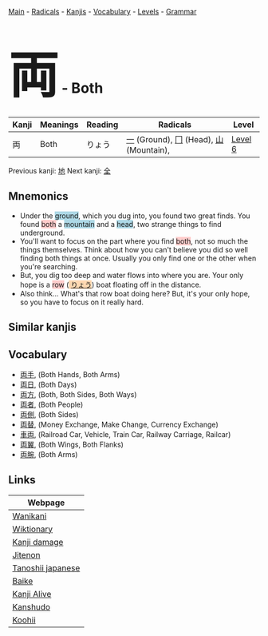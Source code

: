 <style> bigfont {font-size: 100px}</style>
[Main](../index.md) -
[Radicals](../radicals.md) -
[Kanjis](../kanjis.md) -
[Vocabulary](../vocabulary.md) -
[Levels](../levels.md) -
[Grammar](../grammar.md)
# <bigfont> 両</bigfont> - Both 

| Kanji | Meanings | Reading | Radicals | Level |
| --- | --- | --- | --- | --- |
| 両 | Both | りょう | [一](../radicals/一.md) (Ground), [冂](../radicals/冂.md) (Head), [山](../radicals/山.md) (Mountain),  | [Level 6](../levels/wk_level6.md) |

Previous kanji: [地](地.md) Next kanji: [全](全.md) 

## Mnemonics
 * Under the <span style="background-color:#ADD8E6"> ground</span>, which you dug into, you found two great finds. You found <span style="background-color:#ffcccb"> both</span> a <span style="background-color:#ADD8E6"> mountain</span> and a <span style="background-color:#ADD8E6"> head</span>, two strange things to find underground.
* You'll want to focus on the part where you find <span style="background-color:#ffcccb"> both</span>, not so much the things themselves. Think about how you can't believe you did so well finding both things at once. Usually you only find one or the other when you're searching.
* But, you dig too deep and water flows into where you are. Your only hope is a <span style="background-color:#ffcccb"> row</span> (<span style="background-color:#fed8b1"> [りょう](https://jisho.org/search/りょう)</span>) boat floating off in the distance.
* Also think... What's that row boat doing here? But, it's your only hope, so you have to focus on it really hard.


## Similar kanjis
 


## Vocabulary
 * [両手](../vocabulary/両.md), (Both Hands, Both Arms)
* [両日](../vocabulary/両.md), (Both Days)
* [両方](../vocabulary/両.md), (Both, Both Sides, Both Ways)
* [両者](../vocabulary/両.md), (Both People)
* [両側](../vocabulary/両.md), (Both Sides)
* [両替](../vocabulary/両.md), (Money Exchange, Make Change, Currency Exchange)
* [車両](../vocabulary/両.md), (Railroad Car, Vehicle, Train Car, Railway Carriage, Railcar)
* [両翼](../vocabulary/両.md), (Both Wings, Both Flanks)
* [両腕](../vocabulary/両.md), (Both Arms)



## Links 

| Webpage |
| --- |
| [Wanikani          ](https://www.wanikani.com/kanji/両) |
| [Wiktionary        ](https://en.wiktionary.org/wiki/両) |
| [Kanji damage      ](http://www.kanjidamage.com/kanji/search?utf8=✓&q=両) |
| [Jitenon           ](https://jitenon.com/kanji/両) |
| [Tanoshii japanese ](https://www.tanoshiijapanese.com/dictionary/kanji.cfm?k=両) |
| [Baike             ](https://baike.baidu.com/item/両) |
| [Kanji Alive       ](https://app.kanjialive.com/両) |
| [Kanshudo          ](https://www.kanshudo.com/searchmn?q=両) |
| [Koohii            ](https://kanji.koohii.com/study/kanji/両) |
